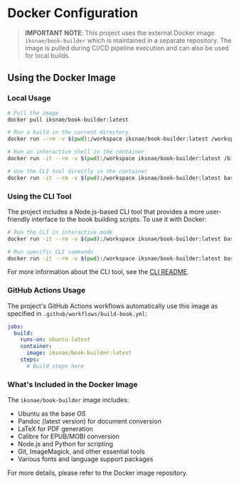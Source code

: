 # Docker Configuration

> **IMPORTANT NOTE**: This project uses the external Docker image `iksnae/book-builder` which is maintained in a separate repository. The image is pulled during CI/CD pipeline execution and can also be used for local builds.

## Using the Docker Image

### Local Usage

```bash
# Pull the image
docker pull iksnae/book-builder:latest

# Run a build in the current directory
docker run --rm -v $(pwd):/workspace iksnae/book-builder:latest /workspace/build.sh

# Run an interactive shell in the container
docker run -it --rm -v $(pwd):/workspace iksnae/book-builder:latest /bin/bash

# Use the CLI tool directly in the container
docker run -it --rm -v $(pwd):/workspace iksnae/book-builder:latest bash -c "cd /workspace && cd tools/cli && npm i && node index.js interactive"
```

### Using the CLI Tool

The project includes a Node.js-based CLI tool that provides a more user-friendly interface to the book building scripts. To use it with Docker:

```bash
# Run the CLI in interactive mode
docker run -it --rm -v $(pwd):/workspace iksnae/book-builder:latest bash -c "cd /workspace && cd tools/cli && npm i && node index.js interactive"

# Run specific CLI commands
docker run -it --rm -v $(pwd):/workspace iksnae/book-builder:latest bash -c "cd /workspace && cd tools/cli && npm i && node index.js build --all-languages"
```

For more information about the CLI tool, see the [CLI README](../cli/README.md).

### GitHub Actions Usage

The project's GitHub Actions workflows automatically use this image as specified in `.github/workflows/build-book.yml`:

```yaml
jobs:
  build:
    runs-on: ubuntu-latest
    container:
      image: iksnae/book-builder:latest
    steps:
      # Build steps here
```

### What's Included in the Docker Image

The `iksnae/book-builder` image includes:

- Ubuntu as the base OS
- Pandoc (latest version) for document conversion
- LaTeX for PDF generation
- Calibre for EPUB/MOBI conversion
- Node.js and Python for scripting
- Git, ImageMagick, and other essential tools
- Various fonts and language support packages

For more details, please refer to the Docker image repository.